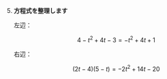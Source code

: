 5. **方程式を整理します**

   左辺：

   $$
   4 - t^2 + 4t - 3 = -t^2 + 4t + 1
   $$

   右辺：

   $$
   (2t - 4)(5 - t) = -2t^2 + 14t - 20
   $$
